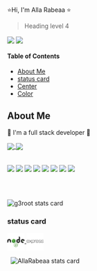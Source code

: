 ⭐Hi, I'm Alla Rabeaa ⭐

> Heading level 4



<img align="center" src="https://user-images.githubusercontent.com/74038190/219923809-b86dc415-a0c2-4a38-bc88-ad6cf06395a8.gif" />

<img align="center" src="https://user-images.githubusercontent.com/74038190/213910845-af37a709-8995-40d6-be59-724526e3c3d7.gif" />



#### Table of Contents

- [About Me](#about-me)
- [status card](#status-card)
- [Center](#center)
- [Color](#color)

##  About Me 

🌸 I'm a full stack developer 🌸

<a href="allaa.emad.rabei@gmail.com">
<img align="center" src="    https://img.shields.io/badge/Gmail-D14836?style=for-the-badge&logo=gmail&logoColor=white" />
</a>
<a href="">
<img align="center" src="    https://img.shields.io/badge/LinkedIn-0077B5?style=for-the-badge&logo=linkedin&logoColor=white" />
</a>
<br></br>
<p>
<img align="center" src="    https://img.shields.io/badge/jQuery-0769AD?style=for-the-badge&logo=jquery&logoColor=white" />
<img align="center" src="    https://img.shields.io/badge/axios-671ddf?&style=for-the-badge&logo=axios&logoColor=white" />
<img align="center" src="    https://img.shields.io/badge/.NET-512BD4?style=for-the-badge&logo=dotnet&logoColor=white" />

<img align="center" src="https://img.shields.io/badge/npm-CB3837?style=for-the-badge&logo=npm&logoColor=white" />
<img align="center" src="https://img.shields.io/badge/Node%20js-339933?style=for-the-badge&logo=nodedotjs&logoColor=white" />
<img align="center" src="https://img.shields.io/badge/Postman-FF6C37?style=for-the-badge&logo=Postman&logoColor=white" />
<img align="center" src="https://img.shields.io/badge/React-20232A?style=for-the-badge&logo=react&logoColor=61DAFB" />
<img align="center" src="    https://img.shields.io/badge/json-5E5C5C?style=for-the-badge&logo=json&logoColor=white" />

<img align="center" src="" />
<img align="center" src="" />
</p>


<br></br>
<p>
<img align="center" src="https://github-readme-stats.vercel.app/api/top-langs?username=g3root&theme=default&title_color=000000&text_color=000000&bg_color=ffffff&hide_border=true&layout=compact" alt="g3root stats card" /></p>

### status card

<a href="https://nodejs.org" target="blank">
<img align="center" src="https://raw.githubusercontent.com/devicons/devicon/master/icons/nodejs/nodejs-original-wordmark.svg" alt="Node.js" height="40" width="40" />
</a>
<a href="https://expressjs.com" target="blank">
<img align="center" src="https://raw.githubusercontent.com/devicons/devicon/master/icons/express/express-original-wordmark.svg" alt="Express" height="40" width="40" />
</a>
<p>&nbsp;
<img align="center" src="https://github-readme-stats.vercel.app/api?username=AllaRabeaa&show_icons=true&theme=dracula&title_color=000000&text_color=1050e5&bg_color=ffffff&hide_border=false" alt="AllaRabeaa stats card" /></p>



